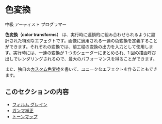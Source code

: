 # 色変換
<!--
# Color transforms
-->

<span class="badge text-bg-primary">中級</span>
<span class="badge text-bg-success">アーティスト</span>
<span class="badge text-bg-success">プログラマー</span>
<!--
<span class="badge text-bg-primary">Intermediate</span>
<span class="badge text-bg-success">Artist</span>
<span class="badge text-bg-success">Programmer</span>
-->

**色変換（color transforms）** は、実行時に連鎖的に組み合わせられるように設計された特別なエフェクトです。画像に適用される一連の色変換を定義することができます。それぞれの変換では、前工程の変換の出力を入力として使用します。実行時には、一連の変換が 1 つのシェーダーにまとめられ、1 回の描画呼び出しでレンダリングされるので、最大のパフォーマンスを得ることができます。
<!--
**Color transforms** are special effects designed to be combined in a chain at runtime. You can define a series of color transforms to apply to an image. Each transform uses the previous transform's output as its own input. At runtime, the series of transforms is squashed into one shader and rendered in a single draw call for maximum performance.
-->

また、独自の[カスタム色変換](custom-color-transforms.md)を書いて、ユニークなエフェクトを作ることもできます。
<!--
You can also write your own [custom color transforms](custom-color-transforms.md) to create unique effects.
-->

## このセクションの内容
<!--
## In this section
-->

* [フィルム グレイン](film-grain.md)
* [ガンマ補正](gamma-correction.md)
* [トーンマップ](tonemap.md)

<!--
* [Film grain](film-grain.md)
* [Gamma correction](gamma-correction.md)
* [ToneMap](tonemap.md)
-->
